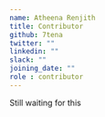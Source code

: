 ```yaml
---
name: Atheena Renjith
title: Contributor
github: 7tena
twitter: ""
linkedin: ""
slack: ""
joining_date: ""
role : contributor
---
```


Still waiting for this
